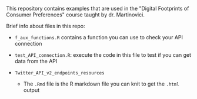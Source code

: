 This repository contains examples that are used in the "Digital Footprints of Consumer Preferences" course taught by dr. Martinovici.

Brief info about files in this repo:

- `f_aux_functions.R` contains a function you can use to check your API connection

- `test_API_connection.R`: execute the code in this file to test if you can get data from the API

- `Twitter_API_v2_endpoints_resources`
    
    - The `.Rmd` file is the R markdown file you can knit to get the `.html` output
